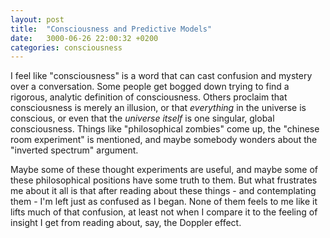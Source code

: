 ```yaml
---
layout: post
title:  "Consciousness and Predictive Models"
date:   3000-06-26 22:00:32 +0200
categories: consciousness
---
```


I feel like "consciousness" is a word that can cast confusion and mystery over a conversation. Some people get bogged down trying to find a rigorous, analytic definition of consciousness. Others proclaim that consciousness is merely an illusion, or that _everything_ in the universe is conscious, or even that the _universe itself_ is one singular, global consciousness. Things like "philosophical zombies" come up, the "chinese room experiment" is mentioned, and maybe somebody wonders about the "inverted spectrum" argument.

Maybe some of these thought experiments are useful, and maybe some of these philosophical positions have some truth to them. But what frustrates me about it all is that after reading about these things - and contemplating them - I'm left just as confused as I began. None of them feels to me like it lifts much of that confusion, at least not when I compare it to the feeling of insight I get from reading about, say, the Doppler effect.


